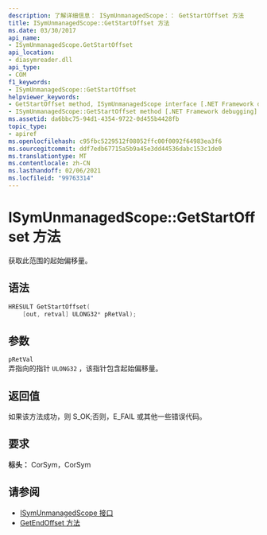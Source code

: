 ```yaml
---
description: 了解详细信息： ISymUnmanagedScope：： GetStartOffset 方法
title: ISymUnmanagedScope::GetStartOffset 方法
ms.date: 03/30/2017
api_name:
- ISymUnmanagedScope.GetStartOffset
api_location:
- diasymreader.dll
api_type:
- COM
f1_keywords:
- ISymUnmanagedScope::GetStartOffset
helpviewer_keywords:
- GetStartOffset method, ISymUnmanagedScope interface [.NET Framework debugging]
- ISymUnmanagedScope::GetStartOffset method [.NET Framework debugging]
ms.assetid: da6bbc75-94d1-4354-9722-0d455b4428fb
topic_type:
- apiref
ms.openlocfilehash: c95fbc5229512f08052ffc00f0092f64983ea3f6
ms.sourcegitcommit: ddf7edb67715a5b9a45e3dd44536dabc153c1de0
ms.translationtype: MT
ms.contentlocale: zh-CN
ms.lasthandoff: 02/06/2021
ms.locfileid: "99763314"
---
```

# <a name="isymunmanagedscopegetstartoffset-method"></a>ISymUnmanagedScope::GetStartOffset 方法

获取此范围的起始偏移量。  
  
## <a name="syntax"></a>语法  
  
```cpp  
HRESULT GetStartOffset(  
    [out, retval] ULONG32* pRetVal);  
```  
  
## <a name="parameters"></a>参数  

 `pRetVal`  
 弄指向的指针 `ULONG32` ，该指针包含起始偏移量。  
  
## <a name="return-value"></a>返回值  

 如果该方法成功，则 S_OK;否则，E_FAIL 或其他一些错误代码。  
  
## <a name="requirements"></a>要求  

 **标头：** CorSym，CorSym  
  
## <a name="see-also"></a>请参阅

- [ISymUnmanagedScope 接口](isymunmanagedscope-interface.md)
- [GetEndOffset 方法](isymunmanagedscope-getendoffset-method.md)
